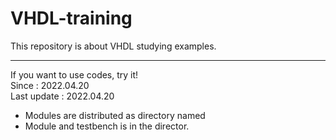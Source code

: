 # VHDL-training
This repository is about VHDL studying examples.

---  
If you want to use codes, try it!  
Since :              2022.04.20  
Last update :        2022.04.20  

* Modules are distributed as directory named <Module name>  
* Module and testbench is in the director.
